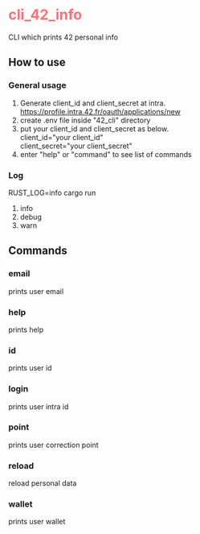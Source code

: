 # <span style="color: rgb(255, 111, 122)"> cli_42_info </span>
CLI which prints 42 personal info

## How to use
### General usage
1. Generate client_id and client_secret at intra.\
https://profile.intra.42.fr/oauth/applications/new 
2. create .env file inside "42_cli" directory
3. put your client_id and client_secret as below. \
	client_id="your client_id" \
	client_secret="your client_secret"
4. enter "help" or "command" to see list of commands

### Log
RUST_LOG=info cargo run

1. info
2. debug
3. warn

## Commands
### email
prints user email
### help
prints help
### id
prints user id
### login
prints user intra id
### point
prints user correction point
### reload
reload personal data
### wallet
prints user wallet

